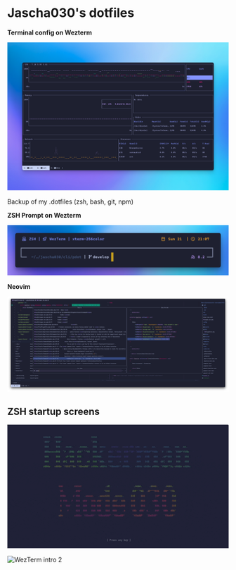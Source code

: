 # Jascha030's dotfiles

**Terminal config on Wezterm**

![WezTerm w background](https://github.com/jascha030/.dotfiles/blob/main/img/terminal_background.png?raw=true)

Backup of my .dotfiles (zsh, bash, git, npm)

**ZSH Prompt on Wezterm**

![ZSH Prompt](https://github.com/jascha030/.dotfiles/blob/main/img/ZSH_Prompt.png?raw=true)

**Neovim**

![Neovim PHP](https://github.com/jascha030/.dotfiles/blob/main/img/nvim_php.png?raw=true)

## ZSH startup screens

![WezTerm intro 1](https://github.com/jascha030/.dotfiles/blob/main/img/termintro.gif?raw=true)

![WezTerm intro 2](https://github.com/jascha030/.dotfiles/blob/main/img/termintro_2.gif?raw=true)

